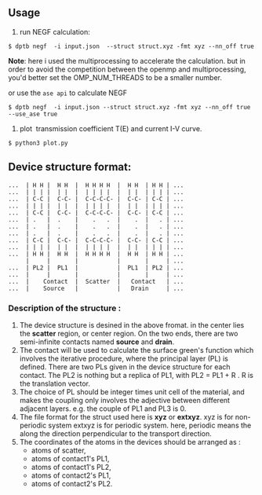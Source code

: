 ## Usage 
1. run NEGF calculation:
```shell
$ dptb negf  -i input.json  --struct struct.xyz -fmt xyz --nn_off true
```
**Note**: here i used the  multiprocessing to accelerate the calculation. 
     but in order to avoid the competition between the openmp and multiprocessing, 
     you'd better set the OMP_NUM_THREADS to be a smaller number.

or use the `ase api` to calculate NEGF
```shell
$ dptb negf  -i input.json --struct struct.xyz -fmt xyz --nn_off true --use_ase true
```

1. plot  transmission coefficient  T(E) and current  I-V curve.
```shell
$ python3 plot.py
```

## Device structure format:
```shell
...  | H H |  H H  |  H H H H  |  H H  | H H | ...
...  | | | |  | |  |  | | | |  |  | |  | | | | ...
...  | C-C |  C-C- |  C-C-C-C- |  C-C- | C-C | ...
...  | | | |  | |  |  | | | |  |  | |  | | | | ...
...  | C-C |  C-C- |  C-C-C-C- |  C-C- | C-C | ...
...  | .   |  .    |    .   .  |    .  |   . | ...
...  | .   |  .    |    .   .  |    .  |   . | ...
...  | .   |  .    |    .   .  |    .  |   . | ...
...  | C-C |  C-C- |  C-C-C-C- |  C-C- | C-C | ...
...  | | | |  | |  |  | | | |  |  | |  | | | | ...
...  | H H |  H H  |  H H H H  |  H H  | H H | ...
     |     |       |           |       |     | ...
...  | PL2 |  PL1  |           |  PL1  | PL2 | ...  
...  |     |       |           |       |     | ... 
...  |    Contact  |  Scatter  |   Contact   | ...  
...  |    Source   |           |   Drain     | ...    
```
### Description of the structure :
1. The device structure is desined in the above fromat. in the center lies the **scatter** region, or center region. On the two ends, there are two semi-infinite contacts named **source** and **drain**. 
2. The contact will be used to calculate the surface green's function which involves the iterative procedure, where the principal layer (PL) is defined. There are two PLs given in the device structure for each contact. The PL2 is nothing but a replica of PL1, with PL2 = PL1 + R . R is the translation vector.
3. The choice of PL should be integer times unit cell of the material, and makes the coupling only involves the adjective  between different adjacent layers. e.g. the couple of PL1 and PL3  is 0.
4. The file format for the struct used here is **xyz** or **extxyz**. xyz is for non-periodic system extxyz is for periodic system. here, periodic means the along the direction perpendicular to the transport direction.
5. The coordinates of the atoms in the devices should be arranged as : 
   - atoms of scatter, 
   - atoms of contact1's PL1, 
   - atoms of contact1's PL2,
   - atoms of contact2's PL1,
   - atoms of contact2's PL2.